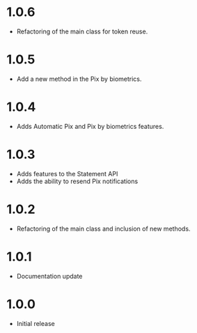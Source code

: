 # 1.0.6

- Refactoring of the main class for token reuse.


# 1.0.5

- Add a new method in the Pix by biometrics.


# 1.0.4

- Adds Automatic Pix and Pix by biometrics features.


# 1.0.3

- Adds features to the Statement API
- Adds the ability to resend Pix notifications


# 1.0.2

- Refactoring of the main class and inclusion of new methods.


# 1.0.1

- Documentation update

# 1.0.0

- Initial release

